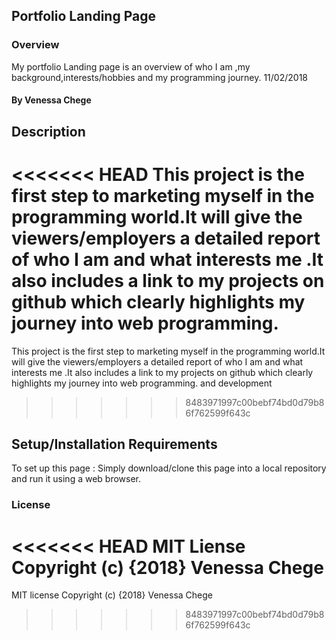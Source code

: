 ## Portfolio Landing Page
### Overview
My portfolio Landing page is an overview of who I am ,my background,interests/hobbies and my programming journey.
11/02/2018
#### By Venessa Chege
## Description
<<<<<<< HEAD
This project is the first step to marketing myself in the programming world.It will give the viewers/employers a detailed
report of who I am and what interests me .It also includes a link to my projects on github which clearly highlights my journey
into web programming.
=======
This project is the first step to marketing myself in the programming world.It will give the viewers/employers a detailed 
report of who I am and what interests me .It also includes a link to my projects on github which clearly highlights my journey 
into web programming. and development
>>>>>>> 8483971997c00bebf74bd0d79b86f762599f643c
## Setup/Installation Requirements
To set up this page :
Simply download/clone this page into a local repository and run it using a web browser.
### License
<<<<<<< HEAD
MIT Liense
Copyright (c) {2018} Venessa Chege
=======
MIT license
Copyright (c) {2018} Venessa Chege
  
>>>>>>> 8483971997c00bebf74bd0d79b86f762599f643c

